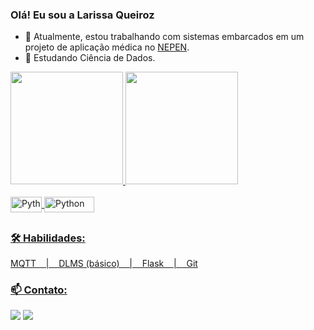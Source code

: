 ### Olá! Eu sou a Larissa Queiroz
- 🔭 Atualmente, estou trabalhando com sistemas embarcados em um projeto de aplicação médica no [NEPEN](https://www.linkedin.com/in/n%C3%BAcleo-de-estudos-e-pesquisas-do-norte-e-nordeste-nepen-085771192/).
- 🌱 Estudando Ciência de Dados.

 <div>
  <a href="https://github.com/larisqueiroz">
  <img height="180em" src="https://github-readme-stats.vercel.app/api?username=larisqueiroz&show_icons=true&theme=dracula&include_all_commits=true&count_private=true"/>
  <img height="180em" src="https://github-readme-stats.vercel.app/api/top-langs/?username=larisqueiroz&layout=compact&langs_count=7&theme=dracula"/>
</div>
 
 <div style="display: inline_block"><br>
  <img align="center" alt="Python" height="25" width="50" src="https://img.shields.io/badge/C-00599C?style=for-the-badge&logo=c&logoColor=white">
  <img align="center" alt="Python" height="25" width="80" src="https://img.shields.io/badge/Python-3776AB?style=for-the-badge&logo=python&logoColor=white">
  
</div>
  
  ##
 
### 🛠 Habilidades:
  MQTT&nbsp;&nbsp;&nbsp;&nbsp;|&nbsp;&nbsp;&nbsp;&nbsp;DLMS (básico)&nbsp;&nbsp;&nbsp;&nbsp;|&nbsp;&nbsp;&nbsp;&nbsp;Flask&nbsp;&nbsp;&nbsp;&nbsp;|&nbsp;&nbsp;&nbsp;&nbsp;Git
### 📫 Contato:

<div>
  <a href = "mailto:larissa.queiroz95@gmail.com"><img src="https://img.shields.io/badge/Gmail-D14836?style=for-the-badge&logo=gmail&logoColor=white" target="_blank"></a>
  <a href="https://www.linkedin.com/in/larissa-queiroz-190350115/" target="_blank"><img src="https://img.shields.io/badge/-LinkedIn-%230077B5?style=for-the-badge&logo=linkedin&logoColor=white" target="_blank"></a> 
  </div>
